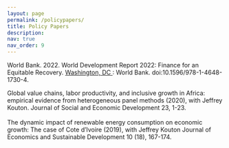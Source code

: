 ```yaml
---
layout: page
permalink: /policypapers/
title: Policy Papers
description: 
nav: true
nav_order: 9
---
```


World Bank. 2022. World Development Report 2022: Finance for an Equitable Recovery. <u>Washington, DC </u>: World Bank. doi:10.1596/978-1-4648-1730-4.

Global value chains, labor productivity, and inclusive growth in Africa: empirical evidence from heterogeneous panel methods (2020), with Jeffrey Kouton. Journal of Social and Economic Development 23, 1-23. 
<br/>  
The dynamic impact of renewable energy consumption on economic growth: The case of Cote d’Ivoire (2019), with Jeffrey Kouton Journal of Economics and Sustainable Development 10 (18), 167-174.
